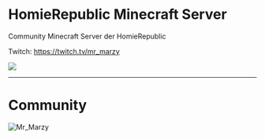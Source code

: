# HomieRepublic Minecraft Server
Community Minecraft Server der HomieRepublic 

Twitch: https://twitch.tv/mr_marzy

![](https://pa1.narvii.com/6475/d25a68dfb6bd95dd13fac785bd28bf15dc64f5f2_hq.gif)

***
# Community
![Mr_Marzy](https://static-cdn.jtvnw.net/jtv_user_pictures/2da4e7d9-88ec-45e3-8769-300651d15561-profile_image-70x70.png)

